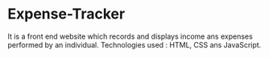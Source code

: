 # Expense-Tracker

It is a front end website which records and displays income ans expenses performed by an individual. 
Technologies used : HTML, CSS ans JavaScript.
